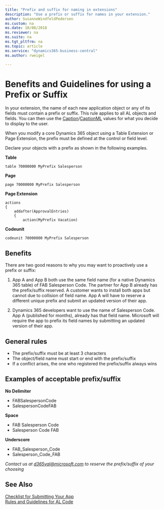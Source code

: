 ```yaml
---
title: "Prefix and suffix for naming in extensions"
description: "Use a prefix or suffix for names in your extension."
author: SusanneWindfeldPedersen
ms.custom: na
ms.date: 10/08/2018
ms.reviewer: na
ms.suite: na
ms.tgt_pltfrm: na
ms.topic: article
ms.service: "dynamics365-business-central"
ms.author: rweigel

---
```


# Benefits and Guidelines for using a Prefix or Suffix

In your extension, the name of each new application object or any of its fields must contain a prefix or suffix. This rule applies to all AL objects and fields. 
You can then use the [Caption](../developer/properties/devenv-caption-property.md)/[CaptionML](../developer/properties/devenv-captionml-property.md) values for what you decide to display to the user.
  
When you modify a core Dynamics 365 object using a Table Extension or Page Extension, the prefix must be defined at the control or field level.

Declare your objects with a prefix as shown in the following examples.

**Table**  
```
table 70000000 MyPrefix Salesperson
```

**Page**  
```
page 70000000 MyPrefix Salesperson
```

**Page Extension**  
```
actions
{
    addafter(ApprovalEntries)
    {
        action(MyPrefix Vacation)
```

**Codeunit**  
```
codeunit 70000000 MyPrefix Salesperson
```



## Benefits

There are two good reasons to why you may want to proactively use a prefix or suffix:

1.  App A and App B both use the same field name (for a native Dynamics 365 table) of FAB Salesperson Code. The partner for App B already has the prefix/suffix reserved. A customer wants to install both apps but cannot due to collision of field name. App A will have to reserve a different unique prefix and submit an updated version of their app.  

2. Dynamics 365 developers want to use the name of Salesperson Code. App A (published for months), already has that field name. Microsoft will require the app to prefix its field names by submitting an updated version of their app.  

## General rules

- The prefix/suffix must be at least 3 characters
- The object/field name must start or end with the prefix/suffix
- If a conflict arises, the one who registered the prefix/suffix always wins

## Examples of acceptable prefix/suffix
**No Delimiter**
- FABSalespersonCode
- SalespersonCodeFAB

**Space**
- FAB Salesperson Code
- Salesperson Code FAB

**Underscore**
- FAB_Salesperson_Code
- Salesperson_Code_FAB

*Contact us at d365val@microsoft.com to reserve the prefix/suffix of your choosing*

## See Also
[Checklist for Submitting Your App](../developer/devenv-checklist-submission.md)  
[Rules and Guidelines for AL Code](apptest-overview.md)  